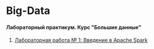 # Big-Data
#### Лабораторный практикум. Курс "Большие данные"

1. [Лабораторная работа № 1: Введение в Apache Spark](https://github.com/bnepryakhin63/ssau2022/blob/main/Big%20Data/Lab1/Lab1_Nepryakhin.ipynb)